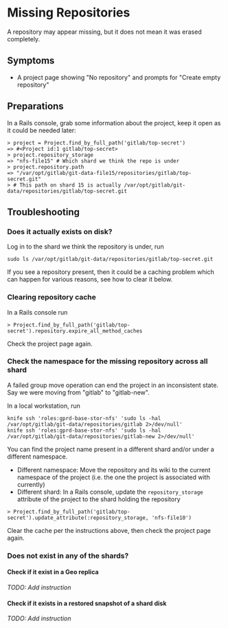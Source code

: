 # Missing Repositories

A repository may appear missing, but it does not mean it was erased completely.

## Symptoms

* A project page showing "No repository" and prompts for "Create empty repository"

## Preparations

In a Rails console, grab some information about the project, keep it open as it could be needed later:

```
> project = Project.find_by_full_path('gitlab/top-secret')
=> #<Project id:1 gitlab/top-secret>
> project.repository_storage
=> "nfs-file15" # Which shard we think the repo is under
> project.repository.path
=> "/var/opt/gitlab/git-data-file15/repositories/gitlab/top-secret.git"
> # This path on shard 15 is actually /var/opt/gitlab/git-data/repositories/gitlab/top-secret.git
```

## Troubleshooting

### Does it actually exists on disk?

Log in to the shard we think the repository is under, run

```
sudo ls /var/opt/gitlab/git-data/repositories/gitlab/top-secret.git
```

If you see a repository present, then it could be a caching problem which can happen for various reasons, see how to clear it below.

### Clearing repository cache

In a Rails console run

```
> Project.find_by_full_path('gitlab/top-secret').repository.expire_all_method_caches
```

Check the project page again.

### Check the namespace for the missing repository across all shard

A failed group move operation can end the project in an inconsistent state. Say we were moving from "gitlab" to "gitlab-new".

In a local workstation, run

```
knife ssh 'roles:gprd-base-stor-nfs' 'sudo ls -hal /var/opt/gitlab/git-data/repositories/gitlab 2>/dev/null'
knife ssh 'roles:gprd-base-stor-nfs' 'sudo ls -hal /var/opt/gitlab/git-data/repositories/gitlab-new 2>/dev/null'
```

You can find the project name present in a different shard and/or under a different namespace.

* Different namespace: Move the repository and its wiki to the current namespace of the project (i.e. the one the project is associated with currently)
* Different shard: In a Rails console, update the `repository_storage` attribute of the project to the shard holding the repository

```
> Project.find_by_full_path('gitlab/top-secret').update_attribute(:repository_storage, 'nfs-file10')
```

Clear the cache per the instructions above, then check the project page again.

### Does not exist in any of the shards?

#### Check if it exist in a Geo replica

_TODO: Add instruction_

#### Check if it exists in a restored snapshot of a shard disk

_TODO: Add instruction_
